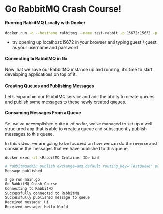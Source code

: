 # Go RabbitMQ Crash Course!

#### Running RabbitMQ Locally with Docker

```bash
docker run -d --hostname rabbitmq --name test-rabbit -p 15672:15672 -p 5672:5672 rabbitmq:3-management
```

* try opening up localhost:15672 in your browser and typing guest / guest as your username and password

#### Connecting to RabbitMQ in Go

Now that we have our RabbitMQ instance up and running, it’s time to start developing applications on top of it.

#### Creating Queues and Publishing Messages

Let’s expand on our RabbitMQ service and add the ability to create queues and publish some messages to these newly created queues.

#### Consuming Messages From a Queue

So, we’ve accomplished quite a lot so far, we’ve managed to set up a well structured app that is able to create a queue and subsequently publish messages to this queue.

In this video, we are going to be focused on how we can do the reverse and consume the messages that we have published to this queue.

```bash
docker exec -it <RabbitMQ Container ID> bash

# rabbitmqadmin publish exchange=amq.default routing_key="TestQueue" payload="Hello World"
Message published
```

```bash
$ go run main.go
Go RabbitMQ Crash Course
Connecting to RabbitMQ
Successfully connected to RabbitMQ
Successfully published message to queue
Received message: Hi
Received message: Hello World
```